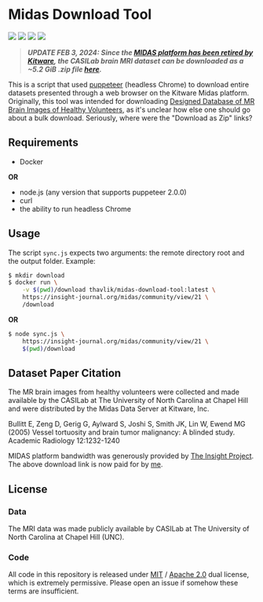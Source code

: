 # Midas Download Tool
[<img src="https://img.shields.io/badge/maintenance%20status-as%20is-yellow">](https://github.com/thavlik/t4vd)
[<img src="https://img.shields.io/badge/Language-javascript-lightblue.svg">](https://nodejs.org/en)
[<img src="https://img.shields.io/badge/License-Apache_2.0-orange.svg">](./LICENSE)
[<img src="https://img.shields.io/badge/License-MIT-lightblue.svg">](./LICENSE-MIT)

> ***UPDATE FEB 3, 2024: Since the [MIDAS platform has been retired by Kitware](https://discourse.slicer.org/t/retiring-midas-kitware-com-data-repository/), the CASILab brain MRI dataset can be downloaded as a ~5.2 GiB .zip file [here](https://casilab-brain-mri.nyc3.digitaloceanspaces.com/casilab-brain-mri-release.zip).***

This is a script that used [puppeteer](https://github.com/puppeteer/puppeteer) (headless Chrome) to download entire datasets presented through a web browser on the Kitware Midas platform. Originally, this tool was intended for downloading [Designed Database of MR Brain Images of Healthy Volunteers](https://www.insight-journal.org/midas/community/view/21), as it's unclear how else one should go about a bulk download. Seriously, where were the "Download as Zip" links?

## Requirements
- Docker

**OR**

- node.js (any version that supports puppeteer 2.0.0)
- curl
- the ability to run headless Chrome

## Usage
The script `sync.js` expects two arguments: the remote directory root and the output folder. Example:

```bash
$ mkdir download
$ docker run \
    -v $(pwd)/download thavlik/midas-download-tool:latest \
    https://insight-journal.org/midas/community/view/21 \
    /download
```

**OR**

```bash
$ node sync.js \
    https://insight-journal.org/midas/community/view/21 \
    $(pwd)/download
```

## Dataset Paper Citation
The MR brain images from healthy volunteers were collected and made available by the CASILab at The University of North Carolina at Chapel Hill and were distributed by the Midas Data Server at Kitware, Inc.

Bullitt E, Zeng D, Gerig G, Aylward S, Joshi S, Smith JK, Lin W, Ewend MG (2005) Vessel tortuosity and brain tumor malignancy: A blinded study. Academic Radiology 12:1232-1240

MIDAS platform bandwidth was generously provided by [The Insight Project](https://www.insight-journal.org/). The above download link is now paid for by [me](https://github.com/thavlik).

## License
### Data
The MRI data was made publicly available by CASILab at The University of North Carolina at Chapel Hill (UNC).

### Code
All code in this repository is released under [MIT](LICENSE-MIT) / [Apache 2.0](LICENSE-Apache) dual license, which is extremely permissive. Please open an issue if somehow these terms are insufficient.

